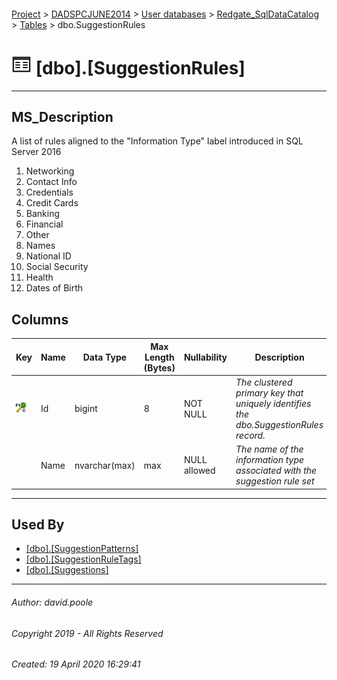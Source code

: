 #### 

[Project](../../../../index.md) > [DADSPCJUNE2014](../../../index.md) > [User databases](../../index.md) > [Redgate_SqlDataCatalog](../index.md) > [Tables](Tables.md) > dbo.SuggestionRules

# ![Tables](../../../../Images/Table32.png) [dbo].[SuggestionRules]

---

## <a name="#description"></a>MS_Description

A list of rules aligned to the "Information Type" label introduced in SQL Server 2016
1. Networking
2. Contact Info
3. Credentials
4. Credit Cards
5. Banking
6. Financial
7. Other
8. Names
9. National ID
10. Social Security
11. Health
12. Dates of Birth

## <a name="#columns"></a>Columns

| Key | Name | Data Type | Max Length (Bytes) | Nullability | Description |
|---|---|---|---|---|---|
| [![Cluster Primary Key PK_SuggestionRules: Id](../../../../Images/pkcluster.png)](#indexes) | Id | bigint | 8 | NOT NULL | _The clustered primary key that uniquely identifies the dbo.SuggestionRules record._ |
|  | Name | nvarchar(max) | max | NULL allowed | _The name of the information type associated with the suggestion rule set_ |


---

## <a name="#usedby"></a>Used By

* [[dbo].[SuggestionPatterns]](SuggestionPatterns.md)
* [[dbo].[SuggestionRuleTags]](SuggestionRuleTags.md)
* [[dbo].[Suggestions]](Suggestions.md)


---

###### Author:  david.poole

###### Copyright 2019 - All Rights Reserved

###### Created: 19 April 2020 16:29:41

